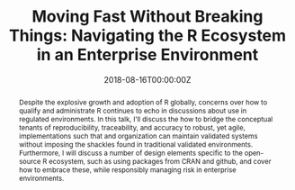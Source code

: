 ---
title: 'Moving Fast Without Breaking Things: Navigating the R Ecosystem in an Enterprise Environment'
authors:
- Devin Pastoor
date: '2018-08-16T00:00:00Z'

# Schedule page publish date (NOT proceeding's date).
publishDate: '20001-01-01T00:00:00Z'

# proceeding type.
# Legend: 0 = Uncategorized; 1 = Talk, 2 = Keynote, 3 = Workshop
# To add more update publications_types.toml and en.yaml
publication_types: ['1']
publication_type_description: Talk

# proceeding name and optional abbreviated proceeding name.
publication: Presented at 2018 Conference
publication_short: Presented at 2018 Conference

abstract: Despite the explosive growth and adoption of R globally, concerns over how to qualify and administrate R continues to echo in discussions about use in regulated environments. In this talk, I'll discuss the how to bridge the conceptual tenants of reproducibility, traceability, and accuracy to robust, yet agile, implementations such that and organization can maintain validated systems without imposing the shackles found in traditional validated environments. Furthermore, I will discuss a number of design elements specific to the open-source R ecosystem, such as using packages from CRAN and github, and cover how to embrace these, while responsibly managing risk in enterprise environments.

tags:
- Rstudio
featured: false

links:
url_slides: 'https://github.com/rinpharma/2018_presentations/blob/master/talks_folder/2018-Pastoor-Moving_Fast_without_Breaking_Things.pdf'
url_video: ''

---
